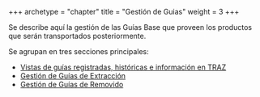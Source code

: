 +++
archetype = "chapter"
title = "Gestión de Guias"
weight = 3
+++

Se describe aquí la gestión de las Guías Base que proveen los productos que serán transportados posteriormente.

Se agrupan en tres secciones principales:
- [Vistas de guías registradas, históricas e información en TRAZ](/componentes/cgl/funcionalidades/guias/vistas/index.html)
- [Gestión de Guías de Extracción](/componentes/cgl/funcionalidades/guias/extracion/index.html)
- [Gestión de Guías de Removido](/componentes/cgl/funcionalidades/guias/removido/index.html)